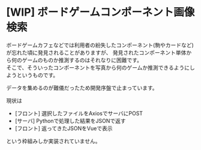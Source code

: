 # [WIP] ボードゲームコンポーネント画像検索

ボードゲームカフェなどでは利用者の紛失したコンポーネント(駒やカードなど)が忘れた頃に発見されることがありますが、
発見されたコンポーネント単体から何のゲームのものか推測するのはそれなりに困難です。  
そこで、そういったコンポーネントを写真から何のゲームか推測できるようにしようというものです。

データを集めるのが難儀だったため開発序盤で止まっています。  

現状は

- [フロント] 選択したファイルをAxiosでサーバにPOST
- [サーバ] Pythonで処理した結果をJSONで返す
- [フロント] 返ってきたJSONをVueで表示

という枠組みしか実装されていません。
